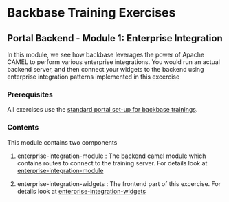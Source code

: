 # Backbase Training Exercises

## Portal Backend - Module 1: Enterprise Integration

In this module, we see how backbase leverages the power of Apache CAMEL to perform various enterprise integrations. 
You would run an actual backend server, and then connect your widgets to the backend using enterprise integration patterns implemented in this excercise

### Prerequisites

All exercises use the [standard portal set-up for backbase trainings](https://my.backbase.com/resources/how-to-guides/getting-your-first-launchpad-based-portal-set-up/).

### Contents

This module contains two components 

1. enterprise-integration-module : The backend camel module which contains routes to connect to the training server.
For details look at 
[enterprise-integration-module](https://github.com/Backbase/training-be-module-01/tree/code-migration/enterprise-integration-module)

2. enterprise-integration-widgets : The frontend part of this excercise. For details look at 
[enterprise-integration-widgets](https://github.com/Backbase/training-be-module-01/blob/code-migration/enterprise-integration-widgets)
